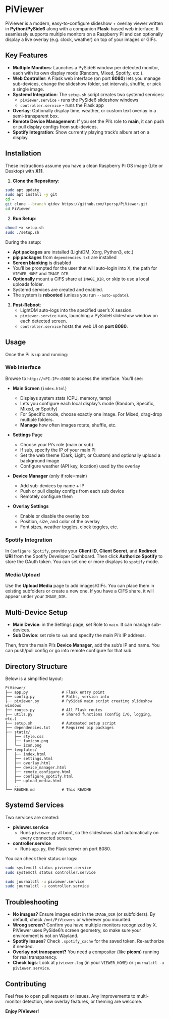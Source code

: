 # PiViewer

PiViewer is a modern, easy-to-configure slideshow + overlay viewer written in **Python/PySide6** along with a companion **Flask**-based web interface. It seamlessly supports multiple monitors on a Raspberry Pi and can optionally display a live overlay (e.g. clock, weather) on top of your images or GIFs.

## Key Features

- **Multiple Monitors**: Launches a PySide6 window per detected monitor, each with its own display mode (Random, Mixed, Spotify, etc.).
- **Web Controller**: A Flask web interface (on port **8080**) lets you manage sub-devices, change the slideshow folder, set intervals, shuffle, or pick a single image.
- **Systemd Integration**: The `setup.sh` script creates two systemd services:
  - `piviewer.service` - runs the PySide6 slideshow windows
  - `controller.service` - runs the Flask app
- **Overlay**: Optionally display time, weather, or custom text overlay in a semi-transparent box.
- **Remote Device Management**: If you set the Pi’s role to **main**, it can push or pull display configs from sub-devices.
- **Spotify Integration**: Show currently playing track’s album art on a display.

## Installation

These instructions assume you have a clean Raspberry Pi OS image (Lite or Desktop) with **X11**.

1. **Clone the Repository**:

```bash
sudo apt update
sudo apt install -y git
cd ~
git clone --branch qtdev https://github.com/tpersp/PiViewer.git
cd PiViewer
```

2. **Run Setup**:

```bash
chmod +x setup.sh
sudo ./setup.sh
```

During the setup:

- **Apt packages** are installed (LightDM, Xorg, Python3, etc.)
- **pip packages** from `dependencies.txt` are installed
- **Screen blanking** is disabled
- You’ll be prompted for the user that will auto-login into X, the path for `VIEWER_HOME` and `IMAGE_DIR`.
- **Optionally** mount a CIFS share at `IMAGE_DIR`, or skip to use a local uploads folder.
- Systemd services are created and enabled.
- The system is **rebooted** (unless you run `--auto-update`).

3. **Post-Reboot**:
   - LightDM auto-logs into the specified user’s X session.
   - `piviewer.service` runs, launching a PySide6 slideshow window on each detected screen.
   - `controller.service` hosts the web UI on **port 8080**.

## Usage

Once the Pi is up and running:

### Web Interface

Browse to `http://<PI-IP>:8080` to access the interface. You’ll see:

- **Main Screen** (`index.html`)
  - Displays system stats (CPU, memory, temp)
  - Lets you configure each local display’s mode (Random, Specific, Mixed, or Spotify)
  - For Specific mode, choose exactly one image. For Mixed, drag-drop multiple folders.
  - **Manage** how often images rotate, shuffle, etc.

- **Settings** Page
  - Choose your Pi’s role (main or sub)
  - If sub, specify the IP of your main Pi
  - Set the web theme (Dark, Light, or Custom) and optionally upload a background image
  - Configure weather (API key, location) used by the overlay

- **Device Manager** (only if role=main)
  - Add sub-devices by name + IP
  - Push or pull display configs from each sub device
  - Remotely configure them

- **Overlay Settings**
  - Enable or disable the overlay box
  - Position, size, and color of the overlay
  - Font sizes, weather toggles, clock toggles, etc.

### Spotify Integration

In `Configure Spotify`, provide your **Client ID**, **Client Secret**, and **Redirect URI** from the Spotify Developer Dashboard. Then click **Authorize Spotify** to store the OAuth token. You can set one or more displays to `spotify` mode.

### Media Upload

Use the **Upload Media** page to add images/GIFs. You can place them in existing subfolders or create a new one. If you have a CIFS share, it will appear under your `IMAGE_DIR`.

## Multi-Device Setup

- **Main Device**: in the Settings page, set Role to `main`. It can manage sub-devices.
- **Sub Device**: set role to `sub` and specify the main Pi’s IP address.

Then, from the main Pi’s **Device Manager**, add the sub’s IP and name. You can push/pull config or go into remote configure for that sub.

## Directory Structure

Below is a simplified layout:

```
PiViewer/
├── app.py               # Flask entry point
├── config.py            # Paths, version info
├── piviewer.py          # PySide6 main script creating slideshow windows
├── routes.py            # All Flask routes
├── utils.py             # Shared functions (config I/O, logging, etc.)
├── setup.sh             # Automated setup script
├── dependencies.txt     # Required pip packages
├── static/
│   ├── style.css
│   ├── favicon.png
│   └── icon.png
├── templates/
│   ├── index.html
│   ├── settings.html
│   ├── overlay.html
│   ├── device_manager.html
│   ├── remote_configure.html
│   ├── configure_spotify.html
│   ├── upload_media.html
│   ...
└── README.md            # This README
```

## Systemd Services

Two services are created:

- **piviewer.service**
  - Runs `piviewer.py` at boot, so the slideshows start automatically on every connected screen.
- **controller.service**
  - Runs `app.py`, the Flask server on port 8080.

You can check their status or logs:

```bash
sudo systemctl status piviewer.service
sudo systemctl status controller.service

sudo journalctl -u piviewer.service
sudo journalctl -u controller.service
```

## Troubleshooting

- **No images?** Ensure images exist in the `IMAGE_DIR` (or subfolders). By default, check `/mnt/PiViewers` or wherever you mounted.
- **Wrong screen**? Confirm you have multiple monitors recognized by X. PiViewer uses PySide6’s screen geometry, so make sure your environment is not on Wayland.
- **Spotify issues**? Check `.spotify_cache` for the saved token. Re-authorize if needed.
- **Overlay not transparent?** You need a compositor (like **picom**) running for real transparency.
- **Check logs**: Look at `piviewer.log` (in your `VIEWER_HOME`) or `journalctl -u piviewer.service`.

## Contributing

Feel free to open pull requests or issues. Any improvements to multi-monitor detection, new overlay features, or theming are welcome.

**Enjoy PiViewer!**

